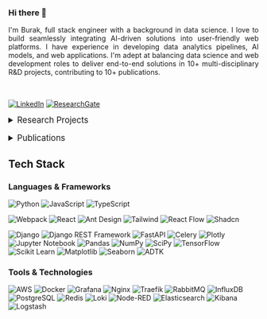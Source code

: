 ### Hi there 👋

<div style="text-align:justify;margin-bottom:1rem;">I'm Burak, full stack engineer with a background in data science. I love to build seamlessly integrating AI-driven solutions into user-friendly web platforms. I have experience in developing data analytics pipelines, AI models, and web applications. I'm adept at balancing data science and web development roles to deliver end-to-end solutions in 10+ multi-disciplinary R&D projects, contributing to 10+ publications.</div>&nbsp;

[![LinkedIn](https://img.shields.io/badge/LinkedIn-0077B5?style=for-the-badge&logo=linkedin&logoColor=white)](https://linkedin.com/in/buraketmen)
[![ResearchGate](https://img.shields.io/badge/ResearchGate-00CCBB?style=for-the-badge&logo=ResearchGate&logoColor=white)](https://researchgate.net/profile/Hasan-Ketmen)

<details>
<summary style="font-size: 1.2em;padding-bottom:1rem;">Research Projects</summary>

- **[IoD (EUREKA)](https://www.celticnext.eu/project-iod/)**: Analyzed and automatically grouped Jenkins deployment data from Turkcell using NLP algorithms, enabling developers to take quick action.

- **[SMART-PDM (EUREKA)](https://smart-pdm.eu/)**: Analyzed field data from Zorlu Energy, Kocaer, and Anadolu Isuzu to develop predictive maintenance models using LightGBM, XGBoost and LSTM.

- **[Health5G (EUREKA)](https://www.celticnext.eu/project-health5g/)**: Analyzed health data from Inosens, Vestel, and Sempertech. Designed and developed the Enforma IoT Platform to stream sensor data seamlessly.

- **[SmartWind (EUREKA)](https://smart-wind.eu/)**: Responsible for data analysis, fault detection and ai model development using data from Zorlu Energy's SCADA systems. Developed services to transfer model results to Isotrol's Google Cloud data infrastructure.

- **[MIRAI (EUREKA)](https://project-mirai.eu/)**: Transferred the mini version of PID control processes of ELIAR's devices to a Python-based simulation environment, utilizing open-source SoTA tools.

- **[iData40 (HORIZON2020)](https://mind4machines.eu/idata40/)**: Responsible for managing IoT edge nodes, data acquisition, digital signal processing, and advanced analytics within a cloud-based platform.

- **[iRel40 (HORIZON2020)](https://www.irel40.eu/)**: Responsible for analyzing sound and vibration data from Arçelik's washing machine motors to determine pass/fail outcomes and identify root causes of failures.

- **[Qual40 (HORIZON2020)](https://mind4machines.eu/qual40/)**: Developed a microservice-based application to collect sound recordings from Isuzu vehicles, leveraging AI for pass/fail decisions.

- **[eQual40 (EIT Manufacturing)](https://projects.enforma-tr.com/equal40-2/)**: Developed an on-premises microservices extension to the IIoT Analytics platform, integrating AI solutions, processing manufacturing data, and securely transferring model metrics and logs to the cloud for management and optimization.

- **[Batch40 (TÜBİTAK)](https://projects.enforma-tr.com/batch4-0/)**: Responsible for performance calculation using data collected from textile machines, detecting anomalies with AI models, investigating their causes, and handling processes related to data storage.

</details>

<details>
<summary style="font-size: 1.2em;">Publications</summary>

- Arrowhead and Mimosa Based IoT Framework with an Industrial Predictive Maintenance Application [![DOI:10.1109/INISTA52262.2021.9548127](https://zenodo.org/badge/DOI/10.1109/INISTA52262.2021.9548127.svg)](http://dx.doi.org/10.1109/INISTA52262.2021.9548127)

- Deep Neural Network Based Log Analysis [![DOI:10.1109/SIU53274.2021.9477836](https://zenodo.org/badge/DOI/10.1109/SIU53274.2021.9477836.svg)](http://dx.doi.org/10.1109/SIU53274.2021.9477836)

- Prediction of Failures in Wind Turbines [![DOI:10.1109/SIU53274.2021.9477858](https://zenodo.org/badge/DOI/10.1109/SIU53274.2021.9477858.svg)](http://dx.doi.org/10.1109/SIU53274.2021.9477858)

- An AI-based Architecture Framework for Improving End-of-line Reliability Tests of Electric Motors [![DOI:10.1109/IECON49645.2022.9968853](https://zenodo.org/badge/DOI/10.1109/IECON49645.2022.9968853.svg)](http://dx.doi.org/10.1109/IECON49645.2022.9968853)

- Condition Monitoring on Renewable Energy Production with Application to Wind Generation [![DOI:10.1109/IECON49645.2022.9968833](https://zenodo.org/badge/DOI/10.1109/IECON49645.2022.9968833.svg)](http://dx.doi.org/10.1109/IECON49645.2022.9968833)

- Container Based Distributed Simulation for Temperature Control in Textile Dyeing Processes [![DOI:10.1109/CoDIT58514.2023.10284225](https://zenodo.org/badge/DOI/10.1109/CoDIT58514.2023.10284225.svg)](http://dx.doi.org/10.1109/CoDIT58514.2023.10284225)

- Nesnelerin İnterneti Tabanlı Vagon Takip Sistemi, **IMISC 2019**

- End-to-End Integration of an Arduino Based Edge Device with Healthcare Analytics Platform, **IASRS 2021**

- Anomaly Detection using Audio Signals, **IASRS 2021**

- Brake Pad Wear Estimation in Heavy Commercial Vehicles, **ICoSReSSE 2021**

- Machine Learning for Human Activity Recognition, **ICONSOS 2021**

- Wind Turbine Condition Monitoring Using Failure Analysis, **ISEMAS 2022**

</details>

## Tech Stack

### Languages & Frameworks

![Python](https://img.shields.io/badge/Python-3776AB?style=flat&logo=python&logoColor=white)
![JavaScript](https://img.shields.io/badge/JavaScript-F7DF1E?style=flat&logo=javascript&logoColor=black)
![TypeScript](https://img.shields.io/badge/TypeScript-007ACC?style=flat&logo=typescript&logoColor=white)

![Webpack](https://img.shields.io/badge/Webpack-8DD6F9?style=flat&logo=webpack&logoColor=white)
![React](https://img.shields.io/badge/React-20232A?style=flat&logo=react&logoColor=61DAFB)
![Ant Design](https://img.shields.io/badge/Ant_Design-0170FE?style=flat&logo=antdesign&logoColor=white)
![Tailwind](https://img.shields.io/badge/Tailwind_CSS-000000?style=flat&logo=tailwind-css&logoColor=white)
![React Flow](https://img.shields.io/badge/React_Flow-000000?style=flat&logo=react-flow&logoColor=white)
![Shadcn](https://img.shields.io/badge/Shadcn-000000?style=flat&logo=shadcn&logoColor=white)

![Django](https://img.shields.io/badge/Django-092E20?style=flat&logo=django&logoColor=white)
![Django REST Framework](https://img.shields.io/badge/Django_REST_Framework-092E20?style=flat&logo=django&logoColor=white)
![FastAPI](https://img.shields.io/badge/FastAPI-009688?style=flat&logo=fastapi&logoColor=white)
![Celery](https://img.shields.io/badge/Celery-37814A?style=flat&logo=celery&logoColor=white)
![Plotly](https://img.shields.io/badge/Plotly-000000?style=flat&logo=plotly&logoColor=white)
![Jupyter Notebook](https://img.shields.io/badge/Jupyter_Notebook-F37626?style=flat&logo=jupyter&logoColor=white)
![Pandas](https://img.shields.io/badge/Pandas-150458?style=flat&logo=pandas&logoColor=white)
![NumPy](https://img.shields.io/badge/NumPy-013243?style=flat&logo=numpy&logoColor=white)
![SciPy](https://img.shields.io/badge/SciPy-000000?style=flat&logo=scipy&logoColor=white)
![TensorFlow](https://img.shields.io/badge/TensorFlow-FF6F00?style=flat&logo=tensorflow&logoColor=white)
![Scikit Learn](https://img.shields.io/badge/Scikit_Learn-F7931E?style=flat&logo=scikit-learn&logoColor=white)
![Matplotlib](https://img.shields.io/badge/Matplotlib-013243?style=flat&logo=matplotlib&logoColor=white)
![Seaborn](https://img.shields.io/badge/Seaborn-013243?style=flat&logo=seaborn&logoColor=white)
![ADTK](https://img.shields.io/badge/ADTK-013243?style=flat&logo=adtk&logoColor=white)

### Tools & Technologies

![AWS](https://img.shields.io/badge/AWS-232F3E?style=flat&logo=amazon&logoColor=white)
![Docker](https://img.shields.io/badge/Docker-2496ED?style=flat&logo=docker&logoColor=white)
![Grafana](https://img.shields.io/badge/Grafana-F46800?style=flat&logo=grafana&logoColor=white)
![Nginx](https://img.shields.io/badge/Nginx-009639?style=flat&logo=nginx&logoColor=white)
![Traefik](https://img.shields.io/badge/Traefik-000000?style=flat&logo=traefik&logoColor=white)
![RabbitMQ](https://img.shields.io/badge/RabbitMQ-FF6600?style=flat&logo=rabbitmq&logoColor=white)
![InfluxDB](https://img.shields.io/badge/InfluxDB-22ADF6?style=flat&logo=influxdb&logoColor=white)
![PostgreSQL](https://img.shields.io/badge/PostgreSQL-316192?style=flat&logo=postgresql&logoColor=white)
![Redis](https://img.shields.io/badge/Redis-DC382D?style=flat&logo=redis&logoColor=white)
![Loki](https://img.shields.io/badge/Loki-000000?style=flat&logo=loki&logoColor=white)
![Node-RED](https://img.shields.io/badge/Node_RED-8F0000?style=flat&logo=node-red&logoColor=white)
![Elasticsearch](https://img.shields.io/badge/Elasticsearch-005571?style=flat&logo=elasticsearch&logoColor=white)
![Kibana](https://img.shields.io/badge/Kibana-005571?style=flat&logo=kibana&logoColor=white)
![Logstash](https://img.shields.io/badge/Logstash-005571?style=flat&logo=logstash&logoColor=white)
